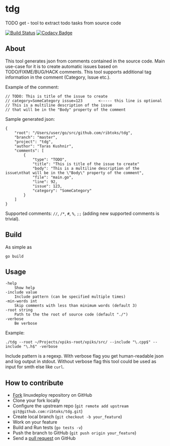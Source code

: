 # tdg
TODO get - tool to extract todo tasks from source code

[![Build Status](https://travis-ci.org/ribtoks/tdg.svg?branch=master)](https://travis-ci.org/ribtoks/tdg)
[![Codacy Badge](https://api.codacy.com/project/badge/Grade/712b5193d6564beb88ba1e66ac1e0792)](https://www.codacy.com/app/ribtoks/tdg)

## About

This tool generates json from comments contained in the source code. Main use-case for it is to create automatic issues based on TODO/FIXME/BUG/HACK comments. This tool supports additional tag information in the comment (Category, Issue etc.).

Example of the comment:

    // TODO: This is title of the issue to create
    // category=SomeCategory issue=123       <----- this line is optional
    // This is a multiline description of the issue
    // that will be in the "Body" property of the comment

Sample generated json:

    {
        "root": "/Users/user/go/src/github.com/ribtoks/tdg",
        "branch": "master",
        "project": "tdg",
        "author": "Taras Kushnir",
        "comments": [
            {
                "type": "TODO",
                "title": "This is title of the issue to create"
                "body": "This is a multiline description of the issue\nthat will be in the \"Body\" property of the comment",
                "file": "main.go",
                "line": 92,
                "issue": 123,
                "category": "SomeCategory"
            }
        ]
    }

Supported comments: `//`, `/*`, `#`, `%`, `;;` (adding new supported comments is trivial).

## Build

As simple as

    go build

## Usage

    -help
    	Show help
    -include value
    	Include pattern (can be specified multiple times)
    -min-words int
    	Skip comments with less than minimum words (default 3)
    -root string
    	Path to the the root of source code (default "./")
    -verbose
    	Be verbose

Example:

    ./tdg --root ~/Projects/xpiks-root/xpiks/src/ --include "\.cpp$" --include "\.h$" -verbose

Include pattern is a regexp. With verbose flag you get human-readable json and log output in stdout. Without verbose flag this tool could be used as input for smth else like `curl`.

## How to contribute

  - [Fork](http://help.github.com/forking/) linuxdeploy repository on GitHub
  - Clone your fork locally
  - Configure the upstream repo (`git remote add upstream git@github.com:ribtoks/tdg.git`)
  - Create local branch (`git checkout -b your_feature`)
  - Work on your feature
  - Build and Run tests (`go tests -v`)
  - Push the branch to GitHub (`git push origin your_feature`)
  - Send a [pull request](https://help.github.com/articles/using-pull-requests) on GitHub
